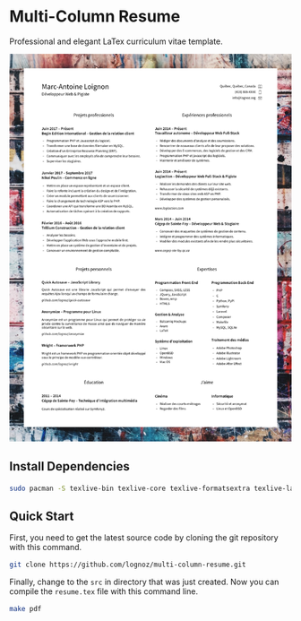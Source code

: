 # Multi-Column Resume
Professional and elegant LaTex curriculum vitae template.

![Curriculum vitae example](./output/resume.png)

## Install Dependencies
``` sh
sudo pacman -S texlive-bin texlive-core texlive-formatsextra texlive-latexextra
```

## Quick Start
First, you need to get the latest source code by cloning the git repository with this command.
``` sh
git clone https://github.com/lognoz/multi-column-resume.git
```

Finally, change to the `src` in directory that was just created. Now you can compile the `resume.tex` file with this command line.
``` sh
make pdf
```
